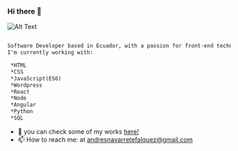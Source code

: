 ### Hi there 👋
 ![Alt Text](https://media.giphy.com/media/scZPhLqaVOM1qG4lT9/giphy.gif)


```diff

Software Developer based in Ecuador, with a passion for front-end technologies.
I'm currently working with:

 *HTML
 *CSS
 *JavaScript(ES6)
 *Wordpress
 *React
 *Node
 *Angular
 *Python
 *SQL
```


- 💬 you can check some of my works [here!](https://andresdev.persona.co/)
- 📫 How to reach me: at andresnavarretefalquez@gmail.com
